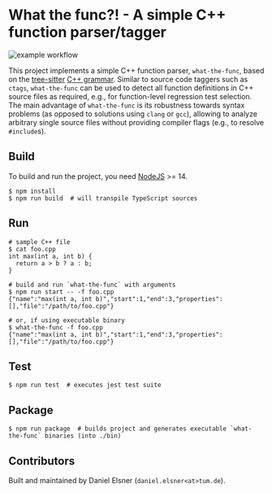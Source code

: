 # What the func?! - A simple C++ function parser/tagger

![example workflow](https://github.com/tum-i4/what-the-func/actions/workflows/node.yml/badge.svg)

This project implements a simple C++ function parser, `what-the-func`, based on the [tree-sitter](https://tree-sitter.github.io/) [C++ grammar](https://github.com/tree-sitter/tree-sitter-cpp).
Similar to source code taggers such as `ctags`, `what-the-func` can be used to detect all function definitions in C++ source files as required, e.g., for function-level regression test selection.
The main advantage of `what-the-func` is its robustness towards syntax problems (as opposed to solutions using `clang` or `gcc`), allowing to analyze arbitrary single source files without providing compiler flags (e.g., to resolve `#include`s).

## Build

To build and run the project, you need [NodeJS](https://nodejs.org/en/) >= 14.

```shell
$ npm install
$ npm run build  # will transpile TypeScript sources
```

## Run

```shell
# sample C++ file
$ cat foo.cpp
int max(int a, int b) {
  return a > b ? a : b;
}

# build and run `what-the-func` with arguments
$ npm run start -- -f foo.cpp
{"name":"max(int a, int b)","start":1,"end":3,"properties":[],"file":"/path/to/foo.cpp"}

# or, if using executable binary
$ what-the-func -f foo.cpp
{"name":"max(int a, int b)","start":1,"end":3,"properties":[],"file":"/path/to/foo.cpp"}
```

## Test

```shell
$ npm run test  # executes jest test suite
```

## Package

```shell
$ npm run package  # builds project and generates executable `what-the-func` binaries (into ./bin)
```

## Contributors

Built and maintained by Daniel Elsner (`daniel.elsner<at>tum.de`).
